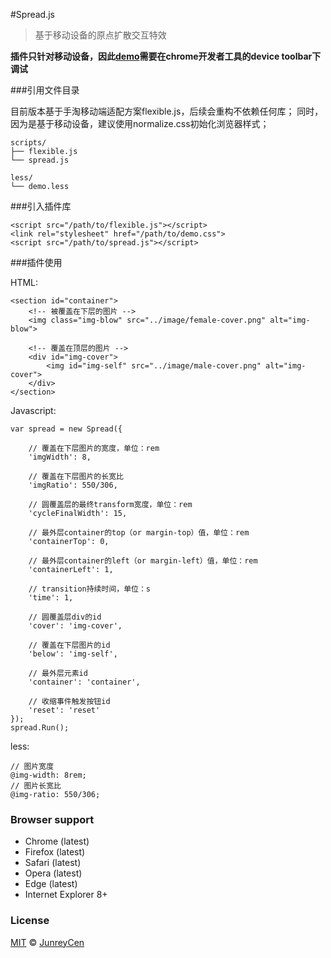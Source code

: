 #Spread.js

>基于移动设备的原点扩散交互特效

**插件只针对移动设备，因此[demo](http://1.junreycen.applinzi.com/spread-effects/html/demo.html)需要在chrome开发者工具的device toolbar下调试**


###引用文件目录

目前版本基于手淘移动端适配方案flexible.js，后续会重构不依赖任何库；
同时，因为是基于移动设备，建议使用normalize.css初始化浏览器样式；
```
scripts/
├── flexible.js
└── spread.js

less/
└── demo.less
```


###引入插件库

```
<script src="/path/to/flexible.js"></script>
<link rel="stylesheet" href="/path/to/demo.css">
<script src="/path/to/spread.js"></script>
```


###插件使用

HTML:
```
<section id="container">
    <!-- 被覆盖在下层的图片 -->
    <img class="img-blow" src="../image/female-cover.png" alt="img-blow">

    <!-- 覆盖在顶层的图片 -->
    <div id="img-cover">
        <img id="img-self" src="../image/male-cover.png" alt="img-cover">
    </div>
</section>
```

Javascript:
```
var spread = new Spread({

    // 覆盖在下层图片的宽度，单位：rem
    'imgWidth': 8,

    // 覆盖在下层图片的长宽比
    'imgRatio': 550/306,

    // 圆覆盖层的最终transform宽度，单位：rem
    'cycleFinalWidth': 15,

    // 最外层container的top（or margin-top）值，单位：rem
    'containerTop': 0,

    // 最外层container的left（or margin-left）值，单位：rem
    'containerLeft': 1,

    // transition持续时间，单位：s
    'time': 1,

    // 圆覆盖层div的id
    'cover': 'img-cover',

    // 覆盖在下层图片的id
    'below': 'img-self',

    // 最外层元素id
    'container': 'container',

    // 收缩事件触发按钮id
    'reset': 'reset'
});     
spread.Run();
```

less:
```
// 图片宽度
@img-width: 8rem;
// 图片长宽比
@img-ratio: 550/306;
```

### Browser support

- Chrome (latest)
- Firefox (latest)
- Safari (latest)
- Opera (latest)
- Edge (latest)
- Internet Explorer 8+

### License
[MIT](http://opensource.org/licenses/MIT) © [JunreyCen](http://junreycen.github.io/)